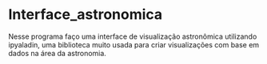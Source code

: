 # Interface_astronomica
Nesse programa faço uma interface de visualização astronômica utilizando ipyaladin, uma biblioteca muito usada para criar visualizações com base em dados na área da astronomia. 
